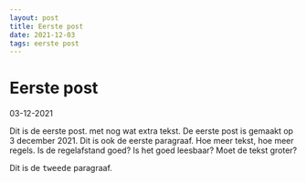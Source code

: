 ```yaml
---
layout: post
title: Eerste post
date: 2021-12-03
tags: eerste post
---
```

# Eerste post

03-12-2021

Dit is de eerste post. met nog wat extra tekst. De eerste post is gemaakt op 3 december 2021. Dit is ook de eerste paragraaf. Hoe meer tekst, hoe meer regels. Is de regelafstand goed? Is het goed leesbaar? Moet de tekst groter?

Dit is de <kbd>tweede</kbd> paragraaf.

